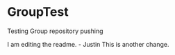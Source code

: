 # GroupTest
Testing Group repository pushing

I am editing the readme. - Justin
This is another change. 